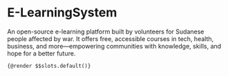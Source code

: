 # E-LearningSystem
An open-source e-learning platform built by volunteers for Sudanese people affected by war. It offers free, accessible courses in tech, health, business, and more—empowering communities with knowledge, skills, and hope for a better future.
















    {@render $$slots.default()}
